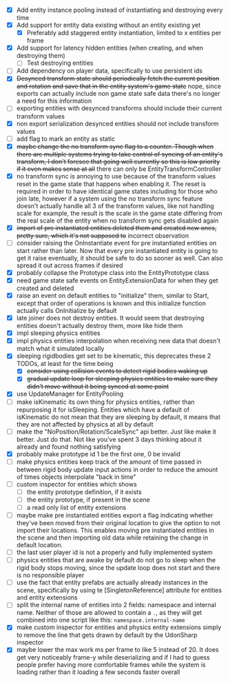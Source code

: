 
- [x] Add entity instance pooling instead of instantiating and destroying every time
- [x] Add support for entity data existing without an entity existing yet
  - [x] Preferably add staggered entity instantiation, limited to x entities per frame
- [x] Add support for latency hidden entities (when creating, and when destroying them)
  - [ ] Test destroying entities
- [ ] Add dependency on player data, specifically to use persistent ids
- [x] ~~Desynced transform state should periodically fetch the current position and rotation and save that in the entity system's game state~~ nope, since exports can actually include non game state safe data there's no longer a need for this information
- [ ] exporting entities with desynced transforms should include their current transform values
- [x] non export serialization desynced entities should not include transform values
- [ ] add flag to mark an entity as static
- [x] ~~maybe change the no transform sync flag to a counter. Though when there are multiple systems trying to take control of syncing of an entity's transform, I don't foresee that going well currently so this is low priority if it even makes sense at all~~ there can only be EntityTransformController
- [x] no transform sync is annoying to use because of the transform values reset in the game state that happens when enabling it. The reset is required in order to have identical game states including for those who join late, however if a system using the no transform sync feature doesn't actually handle all 3 of the transform values, like not handling scale for example, the result is the scale in the game state differing from the real scale of the entity when no transform sync gets disabled again
- [x] ~~import of pre instantiated entities deleted them and created new ones, pretty sure, which it's not supposed to~~ incorrect observation
- [ ] consider raising the OnInstantiate event for pre instantiated entities on start rather than later. Now that every pre instantiated entity is going to get it raise eventually, it should be safe to do so sooner as well. Can also spread it out across frames if desired
- [x] probably collapse the Prototype class into the EntityPrototype class
- [x] need game state safe events on EntityExtensionData for when they get created and deleted
- [x] raise an event on default entities to "initialize" them, similar to Start, except that order of operations is known and this initialize function actually calls OnInitialize by default
- [x] late joiner does not destroy entities. It would seem that destroying entities doesn't actually destroy them, more like hide them
- [x] impl sleeping physics entities
- [x] impl physics entities interpolation when receiving new data that doesn't match what it simulated locally
- [x] sleeping rigidbodies get set to be kinematic, this deprecates these 2 TODOs, at least for the time being
  - [x] ~~consider using collision events to detect rigid bodies waking up~~
  - [x] ~~gradual update loop for sleeping physics entities to make sure they didn't move without it being synced at some point~~
- [x] use UpdateManager for EntityPooling
- [ ] make isKinematic its own thing for physics entities, rather than repurposing it for isSleeping. Entities which have a default of isKinematic do not mean that they are sleeping by default, it means that they are not affected by physics at all by default
- [ ] make the "NoPosition/Rotation/ScaleSync" api better. Just like make it better. Just do that. Not like you've spent 3 days thinking about it already and found nothing satisfying
- [x] probably make prototype id 1 be the first one, 0 be invalid
- [ ] make physics entities keep track of the amount of time passed in between rigid body update input actions in order to reduce the amount of times objects interpolate "back in time"
- [ ] custom inspector for entities which shows
  - [ ] the entity prototype definition, if it exists
  - [ ] the entity prototype, if present in the scene
  - [ ] a read only list of entity extensions
- [ ] maybe make pre instantiated entities export a flag indicating whether they've been moved from their original location to give the option to not import their locations. This enables moving pre instantiated entities in the scene and then importing old data while retaining the change in default location.
- [ ] the last user player id is not a properly and fully implemented system
- [ ] physics entities that are awake by default do not go to sleep when the rigid body stops moving, since the update loop does not start and there is no responsible player
- [ ] use the fact that entity prefabs are actually already instances in the scene, specifically by using te \[SingletonReference\] attribute for entities and entity extensions
- [ ] split the internal name of entities into 2 fields: namespace and internal name. Neither of those are allowed to contain a `.`, as they will get combined into one script like this: `namespace.internal-name`
- [x] make custom inspector for entities and physics entity extensions simply to remove the line that gets drawn by default by the UdonSharp inspector
- [x] maybe lower the max work ms per frame to like 5 instead of 20. It does get very noticeably frame-y while deserializing and if I had to guess people prefer having more comfortable frames while the system is loading rather than it loading a few seconds faster overall
